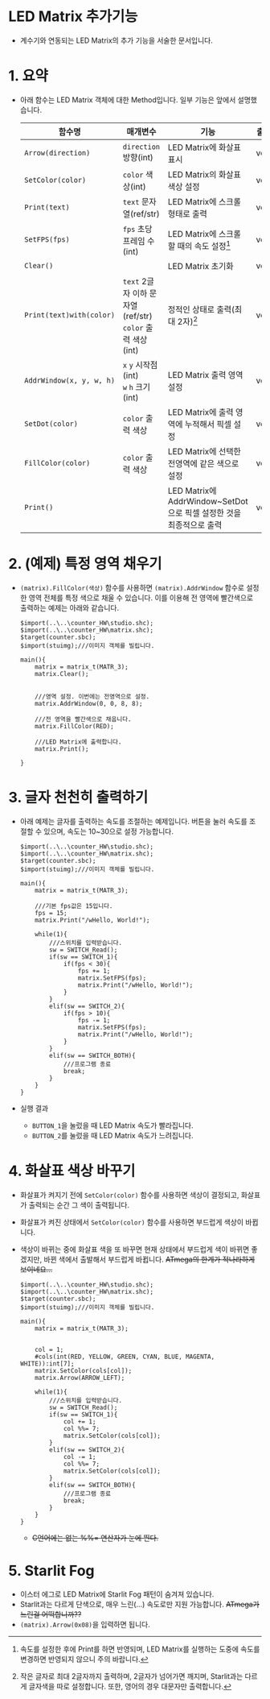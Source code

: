 # LED Matrix 추가기능

- 계수기와 연동되는 LED Matrix의 추가 기능을 서술한 문서입니다.

# 1. 요약

- 아래 함수는 LED Matrix 객체에 대한 Method입니다. 일부 기능은 앞에서 설명했습니다.

  |함수명|매개변수|기능|출력|
  |--|--|--|--|
  |`Arrow(direction)`|`direction` 방향(int)|LED Matrix에 화살표 표시|void|
  |`SetColor(color)`|`color` 색상(int)|LED Matrix의 화살표 색상 설정|void|
  |`Print(text)`|`text` 문자열(ref/str)|LED Matrix에 스크롤 형태로 출력|void|
  |`SetFPS(fps)`|`fps` 초당 프레임 수(int)|LED Matrix에 스크롤할 때의 속도 설정[^속도]|void|
  |`Clear()`||LED Matrix 초기화|void|
  |`Print(text)with(color)`|`text` 2글자 이하 문자열(ref/str)<br>`color` 출력 색상(int)|정적인 상태로 출력(최대 2자)[^작은]|void|
  |`AddrWindow(x, y, w, h)`|`x` `y` 시작점(int)<br>`w` `h` 크기(int)|LED Matrix 출력 영역 설정|void|
  |`SetDot(color)`|`color` 출력 색상|LED Matrix에 출력 영역에 누적해서 픽셀 설정|void|
  |`FillColor(color)`|`color` 출력 색상|LED Matrix에 선택한 전영역에 같은 색으로 설정|void|
  |`Print()`||LED Matrix에 AddrWindow~SetDot으로 픽셀 설정한 것을 최종적으로 출력|void|

# 2. (예제) 특정 영역 채우기

- `(matrix).FillColor(색상)` 함수를 사용하면 `(matrix).AddrWindow` 함수로 설정한 영역 전체를 특정 색으로 채울 수 있습니다. 이를 이용해 전 영역에 빨간색으로 출력하는 예제는 아래와 같습니다.

  ```
  $import(..\..\counter_HW\studio.shc);
  $import(..\..\counter_HW\matrix.shc);
  $target(counter.sbc);
  $import(stuimg);///이미지 객체를 빌립니다.
  
  main(){
      matrix = matrix_t(MATR_3);
      matrix.Clear();
      
      
      ///영역 설정. 이번에는 전영역으로 설정.
      matrix.AddrWindow(0, 0, 8, 8);
      
      ///전 영역을 빨간색으로 채웁니다.
      matrix.FillColor(RED);
      
      ///LED Matrix에 출력합니다.
      matrix.Print();
      
  }
  ```

# 3. 글자 천천히 출력하기

- 아래 예제는 글자를 출력하는 속도를 조절하는 예제입니다. 버튼을 눌러 속도를 조절할 수 있으며, 속도는 10~30으로 설정 가능합니다.

  ```
  $import(..\..\counter_HW\studio.shc);
  $import(..\..\counter_HW\matrix.shc);
  $target(counter.sbc);
  $import(stuimg);///이미지 객체를 빌립니다.
  
  main(){
      matrix = matrix_t(MATR_3);
      
      ///기본 fps값은 15입니다.
      fps = 15;
      matrix.Print("/wHello, World!");
      
      while(1){
          ///스위치를 입력받습니다.
          sw = SWITCH_Read();
          if(sw == SWITCH_1){
              if(fps < 30){
                  fps += 1;
                  matrix.SetFPS(fps);
                  matrix.Print("/wHello, World!");
              }
          }
          elif(sw == SWITCH_2){
              if(fps > 10){
                  fps -= 1;
                  matrix.SetFPS(fps);
                  matrix.Print("/wHello, World!");
              }
          }
          elif(sw == SWITCH_BOTH){
              ///프로그램 종료
              break;
          }
      }
  }
  ```

- 실행 결과
  - `BUTTON_1`을 눌렀을 때 LED Matrix 속도가 빨라집니다.
  - `BUTTON_2`를 눌렀을 때 LED Matrix 속도가 느려집니다.

# 4. 화살표 색상 바꾸기

- 화살표가 켜지기 전에 `SetColor(color)` 함수를 사용하면 색상이 결정되고, 화살표가 출력되는 순간 그 색이 출력됩니다.
- 화살표가 켜진 상태에서 `SetColor(color)` 함수를 사용하면 부드럽게 색상이 바뀝니다.
- 색상이 바뀌는 중에 화살표 색을 또 바꾸면 현재 상태에서 부드럽게 색이 바뀌면 좋겠지만, 바뀐 색에서 출발해서 부드럽게 바뀝니다. ~~ATmega의 한계가 적나라하게 보이네요...~~

  ```
  $import(..\..\counter_HW\studio.shc);
  $import(..\..\counter_HW\matrix.shc);
  $target(counter.sbc);
  $import(stuimg);///이미지 객체를 빌립니다.
  
  main(){
      matrix = matrix_t(MATR_3);
      
      
      col = 1;
      #cols(int(RED, YELLOW, GREEN, CYAN, BLUE, MAGENTA, WHITE)):int[7];
      matrix.SetColor(cols[col]);
      matrix.Arrow(ARROW_LEFT);
      
      while(1){
          ///스위치를 입력받습니다.
          sw = SWITCH_Read();
          if(sw == SWITCH_1){
              col += 1;
              col %%= 7;
              matrix.SetColor(cols[col]);
          }
          elif(sw == SWITCH_2){
              col -= 1;
              col %%= 7;
              matrix.SetColor(cols[col]);
          }
          elif(sw == SWITCH_BOTH){
              ///프로그램 종료
              break;
          }
      }
  }
  ```
  
  - ~~C언어에는 없는 %%= 연산자가 눈에 띈다.~~

# 5. Starlit Fog

- 이스터 에그로 LED Matrix에 Starlit Fog 패턴이 숨겨져 있습니다.
- Starlit과는 다르게 단색으로, 매우 느린(...) 속도로만 지원 가능합니다. ~~ATmega가 느린걸 어떡합니까??~~
- `(matrix).Arrow(0x08)`을 입력하면 됩니다.



[^속도]: 속도를 설정한 후에 Print를 하면 반영되며, LED Matrix를 실행하는 도중에 속도를 변경하면 반영되지 않으니 주의 바랍니다.
[^작은]: 작은 글자로 최대 2글자까지 출력하며, 2글자가 넘어가면 깨지며, Starlit과는 다르게 글자색을 따로 설정합니다. 또한, 영어의 경우 대문자만 출력합니다.



